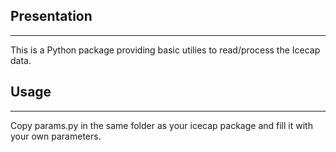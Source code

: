 ## Presentation
-----
This is a Python package providing basic utilies to read/process the Icecap data.

## Usage
-----
Copy params.py in the same folder as your icecap package and fill it with your own parameters.

